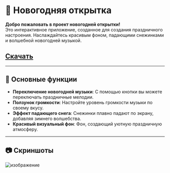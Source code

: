# 🎄 Новогодняя открытка  

**Добро пожаловать в проект новогодней открытки!**  
Это интерактивное приложение, созданное для создания праздничного настроения. Наслаждайтесь красивым фоном, падающими снежинками и волшебной новогодней музыкой.  
## [Скачать](https://github.com/bus1nka0/NewYear/releases/download/v1.0/New.Year-1.0.0.jar)
---

## 🌟 Основные функции  

- **Переключение новогодней музыки**: С помощью кнопки вы можете переключать праздничные мелодии.  
- **Ползунок громкости**: Настройте уровень громкости музыки по своему вкусу.  
- **Эффект падающего снега**: Снежинки плавно падают по экрану, добавляя зимнего волшебства.  
- **Красивый визуальный фон**: Фон, создающий уютную праздничную атмосферу.

---
## 📷 Скриншоты
![изображение](https://github.com/user-attachments/assets/de5ac377-4945-43ef-8a8f-583671fb3cdb)

